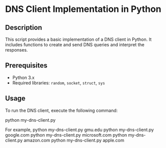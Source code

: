 
# DNS Client Implementation in Python

## Description
This script provides a basic implementation of a DNS client in Python. It includes functions to create and send DNS queries and interpret the responses.

## Prerequisites
- Python 3.x
- Required libraries: `random`, `socket`, `struct`, `sys`

## Usage
To run the DNS client, execute the following command:

python my-dns-client.py <hostname>

For example,
python my-dns-client.py gmu.edu
python my-dns-client.py google.com
python my-dns-client.py microsoft.com
python my-dns-client.py amazon.com
python my-dns-client.py apple.com
